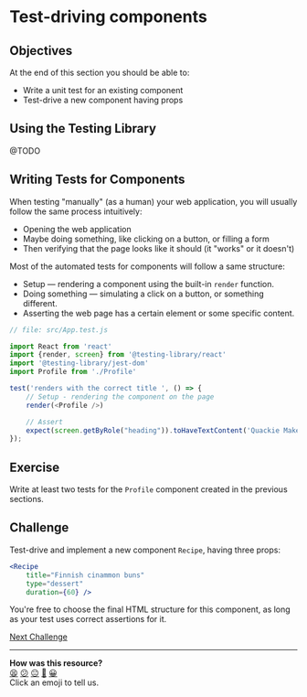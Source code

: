 # Test-driving components

## Objectives

At the end of this section you should be able to:
 * Write a unit test for an existing component
 * Test-drive a new component having props

## Using the Testing Library

@TODO

## Writing Tests for Components

When testing "manually" (as a human) your web application, you will usually follow the same process intuitively:
 * Opening the web application
 * Maybe doing something, like clicking on a button, or filling a form
 * Then verifying that the page looks like it should (it "works" or it doesn't)

Most of the automated tests for components will follow a same structure:
 * Setup — rendering a component using the built-in `render` function.
 * Doing something — simulating a click on a button, or something different.
 * Asserting the web page has a certain element or some specific content.

```js
// file: src/App.test.js

import React from 'react'
import {render, screen} from '@testing-library/react'
import '@testing-library/jest-dom'
import Profile from './Profile'

test('renders with the correct title ', () => {
    // Setup - rendering the component on the page
    render(<Profile />)

    // Assert
    expect(screen.getByRole("heading")).toHaveTextContent('Quackie Makers')
});
```

## Exercise

Write at least two tests for the `Profile` component created in the previous sections.

## Challenge

Test-drive and implement a new component `Recipe`, having three props:

```jsx
<Recipe
    title="Finnish cinammon buns"
    type="dessert"
    duration={60} />
```

You're free to choose the final HTML structure for this component, as long as your test uses correct assertions for it. 


[Next Challenge](05_state.md)

<!-- BEGIN GENERATED SECTION DO NOT EDIT -->

---

**How was this resource?**  
[😫](https://airtable.com/shrUJ3t7KLMqVRFKR?prefill_Repository=makersacademy%2Fjavascript-react-applications&prefill_File=react%2F04_testing_components.md&prefill_Sentiment=😫) [😕](https://airtable.com/shrUJ3t7KLMqVRFKR?prefill_Repository=makersacademy%2Fjavascript-react-applications&prefill_File=react%2F04_testing_components.md&prefill_Sentiment=😕) [😐](https://airtable.com/shrUJ3t7KLMqVRFKR?prefill_Repository=makersacademy%2Fjavascript-react-applications&prefill_File=react%2F04_testing_components.md&prefill_Sentiment=😐) [🙂](https://airtable.com/shrUJ3t7KLMqVRFKR?prefill_Repository=makersacademy%2Fjavascript-react-applications&prefill_File=react%2F04_testing_components.md&prefill_Sentiment=🙂) [😀](https://airtable.com/shrUJ3t7KLMqVRFKR?prefill_Repository=makersacademy%2Fjavascript-react-applications&prefill_File=react%2F04_testing_components.md&prefill_Sentiment=😀)  
Click an emoji to tell us.

<!-- END GENERATED SECTION DO NOT EDIT -->
